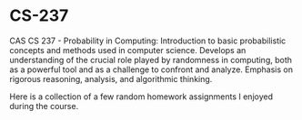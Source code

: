 # CS-237
CAS CS 237 - Probability in Computing: Introduction to basic probabilistic concepts and methods used in computer science. Develops an understanding of the crucial role played by randomness in computing, both as a powerful tool and as a challenge to confront and analyze. Emphasis on rigorous reasoning, analysis, and algorithmic thinking.

Here is a collection of a few random homework assignments I enjoyed during the course.
